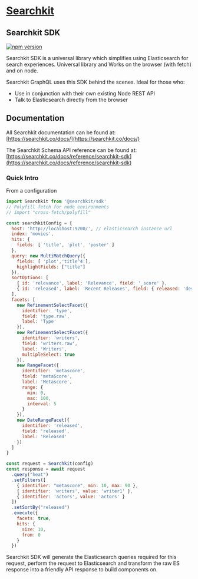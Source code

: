 # <a href="https://searchkit.co/">Searchkit</a>

## Searchkit SDK

[![npm version](https://badge.fury.io/js/%40searchkit%2Fsdk.svg)](https://badge.fury.io/js/%40searchkit%2Fsdk)

Searchkit SDK is a universal library which simplifies using Elasticsearch for search experiences. Universal library and Works on the browser (with fetch) and on node. 

Searchkit GraphQL uses this SDK behind the scenes. Ideal for those who:
- Use in conjunction with their own existing Node REST API
- Talk to Elasticsearch directly from the browser

## Documentation

All Searchkit documentation can be found at: <br/>
[https://searchkit.co/docs/](https://searchkit.co/docs/)

The Searchkit Schema API reference can be found at: <br/>
[https://searchkit.co/docs/reference/searchkit-sdk](https://searchkit.co/docs/reference/searchkit-sdk)

### Quick Intro
From a configuration

```js
import Searchkit from '@searchkit/sdk'
// Polyfill fetch for node environments
// import "cross-fetch/polyfill"

const searchkitConfig = {
  host: 'http://localhost:9200/', // elasticsearch instance url
  index: 'movies',
  hits: {
    fields: [ 'title', 'plot', 'poster' ]
  },
  query: new MultiMatchQuery({ 
    fields: [ 'plot','title^4'],
    highlightFields: ["title"]
  }),
  sortOptions: [
    { id: 'relevance', label: 'Relevance', field: '_score' },
    { id: 'released', label: 'Recent Releases', field: { released: 'desc' } }
  ],
  facets: [
    new RefinementSelectFacet({ 
      identifier: 'type',
      field: 'type.raw',
      label: 'Type'
    }),
    new RefinementSelectFacet({
      identifier: 'writers',
      field: 'writers.raw',
      label: 'Writers',
      multipleSelect: true
    }),
    new RangeFacet({
      identifier: 'metascore',
      field: 'metaScore',
      label: 'Metascore',
      range: {
        min: 0,
        max: 100,
        interval: 5
      }
    }),
    new DateRangeFacet({
      identifier: 'released',
      field: 'released',
      label: 'Released'
    })
  ]
}

const request = Searchkit(config)
const response = await request
  .query("heat")
  .setFilters([
    { identifier: "metascore", min: 10, max: 90 },
    { identifier: 'writers', value: 'writer1' },
    { identifier: 'actors', value: 'actors' }
  ])
  .setSortBy("released")
  .execute({
    facets: true,
    hits: {
      size: 10,
      from: 0
    }
  })

```

Searchkit SDK will generate the Elasticsearch queries required for this request, perform the request to Elasticsearch and transform the raw ES response into a friendly API response to build components on.  

